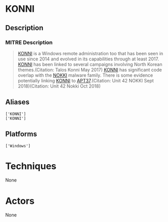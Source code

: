 
# KONNI

## Description

### MITRE Description

> [KONNI](https://attack.mitre.org/software/S0356) is a Windows remote administration too that has been seen in use since 2014 and evolved in its capabilities through at least 2017. [KONNI](https://attack.mitre.org/software/S0356) has been linked to several campaigns involving North Korean themes.(Citation: Talos Konni May 2017) [KONNI](https://attack.mitre.org/software/S0356) has significant code overlap with the [NOKKI](https://attack.mitre.org/software/S0353) malware family. There is some evidence potentially linking [KONNI](https://attack.mitre.org/software/S0356) to [APT37](https://attack.mitre.org/groups/G0067).(Citation: Unit 42 NOKKI Sept 2018)(Citation: Unit 42 Nokki Oct 2018)

## Aliases

```
['KONNI']
['KONNI']
```

## Platforms

```
['Windows']
```

# Techniques

None

# Actors

None
